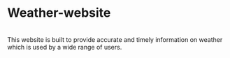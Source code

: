 # Weather-website
<br>
This website is built to provide accurate and timely information on weather which is used by a wide range of users.